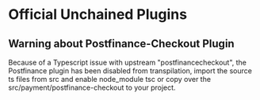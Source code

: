 # Official Unchained Plugins


## Warning about Postfinance-Checkout Plugin
Because of a Typescript issue with upstream "postfinancecheckout", the Postfinance plugin has been disabled from transpilation, import the source ts files from src and enable node_module tsc or copy over the src/payment/postfinance-checkout to your project.